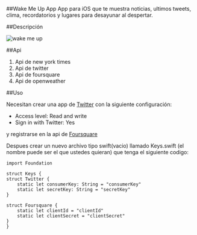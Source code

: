 ##Wake	Me Up App
App para iOS que te muestra noticias, ultimos tweets, clima, recordatorios y lugares para desayunar al despertar.

##Descripción

![wake me up](http://res.cloudinary.com/vincent1bt/image/upload/v1462493011/wakemeupDemo_nk9u8d.gif "Video demo")


##Api

1. Api de new york times
2. Api de twitter
3. Api de foursquare
4. Api de openweather

##Uso

Necesitan crear una app de [Twitter](https://apps.twitter.com)
con la siguiente configuración:

- Access level: Read and write
- Sign in with Twitter:	Yes

y registrarse en la api de [Foursquare](https://developer.foursquare.com/)

Despues crear un nuevo archivo tipo swift(vacio) llamado Keys.swift (el nombre puede ser el que ustedes quieran)
que tenga el siguiente codigo:

```
import Foundation

struct Keys {
struct Twitter {
    static let consumerKey: String = "consumerKey"
    static let secretKey: String = "secretKey"
}

struct Foursquare {
    static let clientId = "clientId"
    static let clientSecret = "clientSecret"
}
}
```
